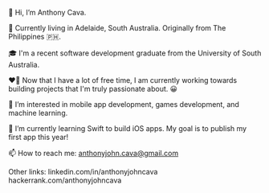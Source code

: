 👋 Hi, I’m Anthony Cava.

📍 Currently living in Adelaide, South Australia. Originally from The Philippines 🇵🇭.

🎓 I'm a recent software development graduate from the University of South Australia.

❤️‍🔥 Now that I have a lot of free time, I am currently working towards building projects that I'm truly passionate about. 😀

👀 I’m interested in mobile app development, games development, and machine learning.

🌱 I’m currently learning Swift to build iOS apps. My goal is to publish my first app this year!

📫 How to reach me: anthonyjohn.cava@gmail.com

Other links:
linkedin.com/in/anthonyjohncava
hackerrank.com/anthonyjohncava
